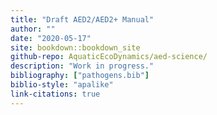 ```yaml
---
title: "Draft AED2/AED2+ Manual"
author: ""
date: "2020-05-17"
site: bookdown::bookdown_site
github-repo: AquaticEcoDynamics/aed-science/
description: "Work in progress."
bibliography: ["pathogens.bib"]
biblio-style: "apalike"
link-citations: true
---
```



